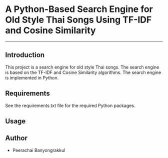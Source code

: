 # A Python-Based Search Engine for Old Style Thai Songs Using TF-IDF and Cosine Similarity
___
## Introduction
This project is a search engine for old style Thai songs. The search engine is based on the TF-IDF and Cosine Similarity algorithms. The search engine is implemented in Python.

## Requirements
See the requirements.txt file for the required Python packages.

## Usage

## Author
- Peerachai Banyongrakkul